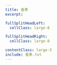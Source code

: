 ```yaml
---
title: 香茅
excerpt:

fullSplitHeadLeft:
  cellClass: large-8

fullSplitHeadRight:
  cellClass: large-8

contentClass: large-5
include: 香茅.txt
---
```

